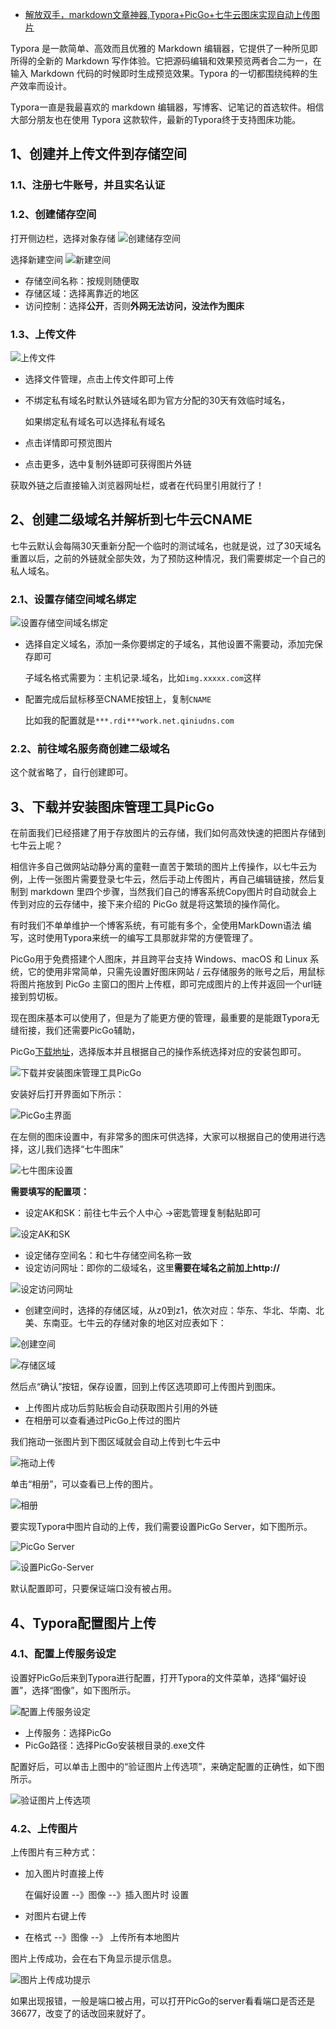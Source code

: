 - [解放双手，markdown文章神器,Typora+PicGo+七牛云图床实现自动上传图片](https://www.cnblogs.com/huyong/p/14267263.html)



Typora 是一款简单、高效而且优雅的 Markdown 编辑器，它提供了一种所见即所得的全新的 Markdown  写作体验。它把源码编辑和效果预览两者合二为一，在输入 Markdown 代码的时候即时生成预览效果。Typora  的一切都围绕纯粹的生产效率而设计。

Typora一直是我最喜欢的 markdown 编辑器，写博客、记笔记的首选软件。相信大部分朋友也在使用 Typora 这款软件，最新的Typora终于支持图床功能。

## 1、创建并上传文件到存储空间

### 1.1、注册七牛账号，并且实名认证

### 1.2、创建储存空间

打开侧边栏，选择对象存储
 ![创建储存空间](https://img2020.cnblogs.com/blog/157572/202101/157572-20210112154507437-991383636.png)

选择新建空间
 ![新建空间](https://img2020.cnblogs.com/blog/157572/202101/157572-20210112154531657-712328104.png)

- 存储空间名称：按规则随便取
- 存储区域：选择离靠近的地区
- 访问控制：选择**公开**，否则**外网无法访问，没法作为图床**

### 1.3、上传文件

![上传文件](https://img2020.cnblogs.com/blog/157572/202101/157572-20210112154559954-682619648.png)

- 选择文件管理，点击上传文件即可上传

- 不绑定私有域名时默认外链域名即为官方分配的30天有效临时域名，

  如果绑定私有域名可以选择私有域名

- 点击详情即可预览图片

- 点击更多，选中复制外链即可获得图片外链

获取外链之后直接输入浏览器网址栏，或者在代码里引用就行了！

## 2、创建二级域名并解析到七牛云CNAME

七牛云默认会每隔30天重新分配一个临时的测试域名，也就是说，过了30天域名重置以后，之前的外链就全部失效，为了预防这种情况，我们需要绑定一个自己的私人域名。

### 2.1、设置存储空间域名绑定

![设置存储空间域名绑定](https://img2020.cnblogs.com/blog/157572/202101/157572-20210112154627073-2067714940.png)

- 选择自定义域名，添加一条你要绑定的子域名，其他设置不需要动，添加完保存即可

  子域名格式需要为：主机记录.域名，比如`img.xxxxx.com`这样

- 配置完成后鼠标移至CNAME按钮上，复制`CNAME`

  比如我的配置就是`***.rdi***work.net.qiniudns.com`

### 2.2、前往域名服务商创建二级域名

这个就省略了，自行创建即可。

## 3、下载并安装图床管理工具PicGo

在前面我们已经搭建了用于存放图片的云存储，我们如何高效快速的把图片存储到七牛云上呢？

相信许多自己做网站动静分离的童鞋一直苦于繁琐的图片上传操作，以七牛云为例，上传一张图片需要登录七牛云，然后手动上传图片，再自己编辑链接，然后复制到 markdown 里四个步骤，当然我们自己的博客系统Copy图片时自动就会上传到对应的云存储中，接下来介绍的 PicGo  就是将这繁琐的操作简化。

有时我们不单单维护一个博客系统，有可能有多个，全使用MarkDown语法 编写，这时使用Typora来统一的编写工具那就非常的方便管理了。

PicGo用于免费搭建个人图床，并且跨平台支持 Windows、macOS 和 Linux 系统，它的使用非常简单，只需先设置好图床网站 / 云存储服务的账号之后，用鼠标将图片拖放到 PicGo 主窗口的图片上传框，即可完成图片的上传并返回一个url链接到剪切板。

现在图床基本可以使用了，但是为了能更方便的管理，最重要的是能跟Typora无缝衔接，我们还需要PicGo辅助，

PicGo[下载地址](https://github.com/Molunerfinn/PicGo/releases)，选择版本并且根据自己的操作系统选择对应的安装包即可。

![下载并安装图床管理工具PicGo](https://img2020.cnblogs.com/blog/157572/202101/157572-20210112154648984-1064922117.png)

安装好后打开界面如下所示：

![PicGo主界面](https://img2020.cnblogs.com/blog/157572/202101/157572-20210112154730721-1277980596.png)

在左侧的图床设置中，有非常多的图床可供选择，大家可以根据自己的使用进行选择，这儿我们选择“七牛图床”

![七牛图床设置](https://img2020.cnblogs.com/blog/157572/202101/157572-20210112154749636-1241615035.png)

**需要填写的配置项：**

- 设定AK和SK：前往七牛云个人中心 ->密匙管理复制黏贴即可

![设定AK和SK](https://img2020.cnblogs.com/blog/157572/202101/157572-20210112154807671-1373453794.png)

- 设定储存空间名：和七牛存储空间名称一致
- 设定访问网址：即你的二级域名，这里**需要在域名之前加上http://**

![设定访问网址](https://img2020.cnblogs.com/blog/157572/202101/157572-20210112154853669-452508819.png)

- 创建空间时，选择的存储区域，从z0到z1，依次对应：华东、华北、华南、北美、东南亚。七牛云的存储对象的地区对应表如下：

![创建空间](https://img2020.cnblogs.com/blog/157572/202101/157572-20210112154913388-696508062.png)

![存储区域](https://img2020.cnblogs.com/blog/157572/202101/157572-20210112154932755-688539966.png)

然后点“确认”按钮，保存设置，回到上传区选项即可上传图片到图床。

- 上传图片成功后剪贴板会自动获取图片引用的外链
- 在相册可以查看通过PicGo上传过的图片

我们拖动一张图片到下图区域就会自动上传到七牛云中

![拖动上传](https://img2020.cnblogs.com/blog/157572/202101/157572-20210112154951185-1717529713.png)

单击“相册”，可以查看已上传的图片。

![相册](https://img2020.cnblogs.com/blog/157572/202101/157572-20210112155009733-1528169775.png)

要实现Typora中图片自动的上传，我们需要设置PicGo Server，如下图所示。

![PicGo Server](https://img2020.cnblogs.com/blog/157572/202101/157572-20210112155023233-2105284176.png)

![设置PicGo-Server](https://img2020.cnblogs.com/blog/157572/202101/157572-20210112155033570-859771812.png)

默认配置即可，只要保证端口没有被占用。

## 4、Typora配置图片上传

### 4.1、配置上传服务设定

设置好PicGo后来到Typora进行配置，打开Typora的文件菜单，选择“偏好设置”，选择“图像”，如下图所示。

![配置上传服务设定](https://img2020.cnblogs.com/blog/157572/202101/157572-20210112155055086-2118749880.png)

- 上传服务：选择PicGo
- PicGo路径：选择PicGo安装根目录的.exe文件

配置好后，可以单击上图中的“验证图片上传选项”，来确定配置的正确性，如下图所示。

![验证图片上传选项](https://img2020.cnblogs.com/blog/157572/202101/157572-20210112155112519-1731356804.png)

### 4.2、上传图片

上传图片有三种方式：

- 加入图片时直接上传

  在偏好设置 --》图像 --》插入图片时 设置

- 对图片右键上传

- 在格式 --》图像 --》 上传所有本地图片

图片上传成功，会在右下角显示提示信息。

![图片上传成功提示](https://img2020.cnblogs.com/blog/157572/202101/157572-20210112155127956-124907785.png)

如果出现报错，一般是端口被占用，可以打开PicGo的server看看端口是否还是36677，改变了的话改回来就好了。